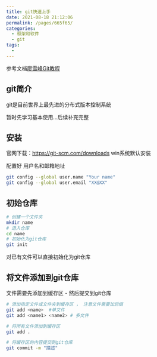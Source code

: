 ```yaml
---
title: git快速上手
date: 2021-08-18 21:12:06
permalink: /pages/665f65/
categories:
  - 框架和软件
  - git
tags:
  - 
---
```






参考文档[廖雪峰Git教程](https://www.liaoxuefeng.com/wiki/896043488029600)

## git简介

git是目前世界上最先进的分布式版本控制系统

暂时先学习基本使用...后续补充完整

## 安装

官网下载：<https://git-scm.com/downloads>   win系统默认安装

配置好 用户名和邮箱地址

```sh
git config --global user.name "Your name"
git config --global user.email "XX@XX"
```



## 初始仓库

```sh
# 创建一个文件夹
mkdir name
# 进入仓库
cd name 
# 初始化为git仓库
git init
```

对已有文件可以直接初始化为git仓库



## 将文件添加到git仓库

文件需要先添加到缓存区 - 然后提交到git仓库

```sh
# 添加指定文件或文件夹到缓存区 ， 注意文件需要加后缀
git add <name>  #单文件
git add <name1> <name2> # 多文件

# 将所有文件添加到缓存区
git add .

# 将缓存区的内容提交到git仓库
git commit -m "描述"
```





























